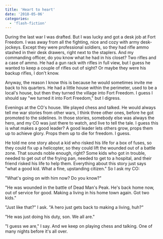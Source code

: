 ```yaml
---
title: 'Heart to heart'
date: '2018-05-06'
categories:
  - 'flash-fiction'
---
```


During the last war I was drafted. But I was lucky and got a desk job at Fort
Freedom. I was away from all the fighting, nice and cozy with army desk-jockeys.
Except they were professional soldiers, so they had rifle ammo stashed in their
desk drawers, right next to the staplers. And my commanding officer, do you know
what he had in his closet? Two rifles and a case of ammo. He had a gun rack with
rifles in full view, but I guess he wanted to keep a couple of rifles out of
sight? Or maybe they were his backup rifles, I don't know.

Anyway, the reason I know this is because he would sometimes invite me back to
his quarters. He had a little house within the perimeter, used to be a local's
house, but then they turned the village into Fort Freedom. I guess I should say
"we turned it into Fort Freedom," but I digress.

Evenings at the CO's house. We played chess and talked. He would always tell me
war stories from other wars, I think three other ones, before he got promoted to
the sidelines. In those stories, somebody else was always the hero, and my CO
was just there to watch, and live to tell the tale. I guess this is what makes a
good leader? A good leader lets others grow, props them up to achieve glory.
Props them up to die for freedom. I guess.

He told me one story about a kid who risked his life for a box of fuses, so they
could fix up a helicopter, so they could lift the wounded out of a battle zone.
That sounds noble enough, right? Some kids who got in trouble, needed to get out
of the frying pan, needed to get to a hospital, and their friend risked his life
to help them. Everything about this story just says "what a good kid. What a
fine, upstanding citizen." So I ask my CO:

"What's going on with him now? Do you know?"

"He was wounded in the battle of Dead Man's Peak. He's back home now, out of
service for good. Making a living in his home town again. Got two kids."

"Just like that?" I ask. "A hero just gets back to making a living, huh?"

"He was just doing his duty, son. We all are."

"I guess we are," I say. And we keep on playing chess and talking. One of many
nights before it's all over.
